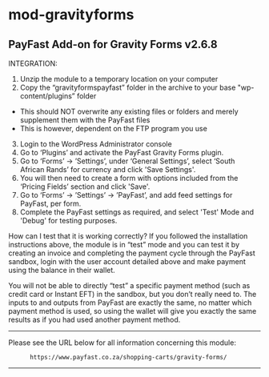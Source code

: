 # mod-gravityforms

PayFast Add-on for Gravity Forms v2.6.8
------------------------------------------------------------------------------

INTEGRATION:

1. Unzip the module to a temporary location on your computer
2. Copy the “gravityformspayfast” folder in the archive to your base "wp-content/plugins” folder

- This should NOT overwrite any existing files or folders and merely supplement them with the PayFast files
- This is however, dependent on the FTP program you use

3. Login to the WordPress Administrator console
4. Go to ‘Plugins’ and activate the PayFast Gravity Forms plugin.
5. Go to ‘Forms’ -> ’Settings’, under ‘General Settings’, select ‘South African Rands’ for currency and click 'Save
   Settings'.
6. You will then need to create a form with options included from the ‘Pricing Fields’ section and click 'Save'.
7. Go to ‘Forms’ -> ’Settings’ -> ’PayFast’, and add feed settings for PayFast, per form.
8. Complete the PayFast settings as required, and select 'Test' Mode and 'Debug' for testing purposes.

How can I test that it is working correctly? If you followed the installation instructions above, the module is in
“test” mode and you can test it by creating an invoice and completing the payment cycle through the PayFast sandbox,
login with the user account detailed above and make payment using the balance in their wallet.

You will not be able to directly “test” a specific payment method (such as credit card or Instant EFT) in the sandbox,
but you don’t really need to. The inputs to and outputs from PayFast are exactly the same, no matter which payment
method is used, so using the wallet will give you exactly the same results as if you had used another payment method.

***************************************************************************

Please see the URL below for all information concerning this module:

          https://www.payfast.co.za/shopping-carts/gravity-forms/

***************************************************************************
